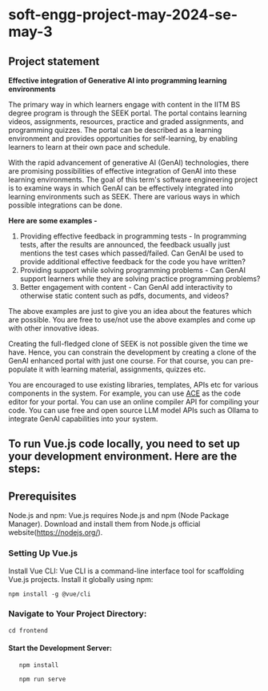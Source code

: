 # soft-engg-project-may-2024-se-may-3
## Project statement

**Effective integration of Generative AI into programming learning environments**

The primary way in which learners engage with content in the IITM BS degree program is through the SEEK portal. The portal contains learning videos, assignments, resources, practice and graded assignments, and programming quizzes. The portal can be described as a learning environment and provides opportunities for self-learning, by enabling learners to learn at their own pace and schedule.

With the rapid advancement of generative AI (GenAI) technologies, there are promising possibilities of effective integration of GenAI into these learning environments. The goal of this term's software engineering project is to examine ways in which GenAI can be effectively integrated into learning environments such as SEEK. There are various ways in which possible integrations can be done.

**Here are some examples -**

1. Providing effective feedback in programming tests - In programming tests, after the results are announced, the feedback usually just mentions the test cases which passed/failed. Can GenAI be used to provide additional effective feedback for the code you have written?
2. Providing support while solving programming problems - Can GenAI support learners while they are solving practice programming problems?
3. Better engagement with content - Can GenAI add interactivity to otherwise static content such as pdfs, documents, and videos?

The above examples are just to give you an idea about the features which are possible. You are free to use/not use the above examples and come up with other innovative ideas.

Creating the full-fledged clone of SEEK is not possible given the time we have. Hence, you can constrain the development by creating a clone of the GenAI enhanced portal with just one course. For that course, you can pre-populate it with learning material, assignments, quizzes etc.

You are encouraged to use existing libraries, templates, APIs etc for various components in the system. For example, you can use [ACE](https://ace.c9.io/) as the code editor for your portal. You can use an online compiler API for compiling your code. You can use free and open source LLM model APIs such as Ollama to integrate GenAI capabilities into your system.


## To run Vue.js code locally, you need to set up your development environment. Here are the steps:

## Prerequisites
Node.js and npm: Vue.js requires Node.js and npm (Node Package Manager). Download and install them from Node.js official website(https://nodejs.org/).

### Setting Up Vue.js
Install Vue CLI: Vue CLI is a command-line interface tool for scaffolding Vue.js projects. Install it globally using npm:

    npm install -g @vue/cli

### Navigate to Your Project Directory:
    cd frontend
#### Start the Development Server:
       npm install 
   
       npm run serve
